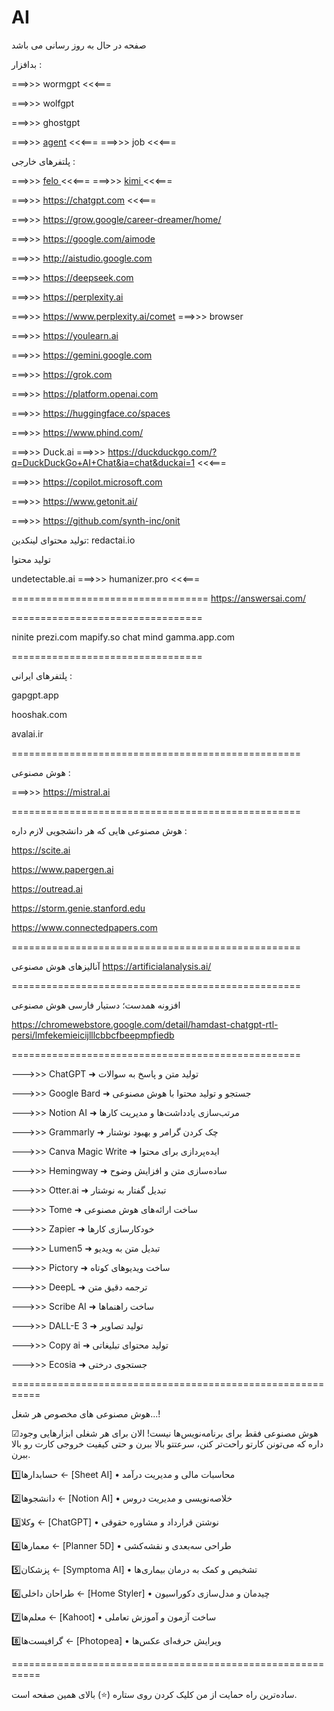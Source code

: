 # AI
صفحه در حال به روز رسانی می باشد


بدافزار :

===>>>  wormgpt  <<<===

===>>>  wolfgpt

===>>>  ghostgpt


===>>> [agent](https://agent.ai/) <<<=== ===>>> job <<<===



پلتفرهای خارجی :



===>>> [ felo ](https://felo.ai) <<<===
===>>> [ kimi ](https://kimi.ai) <<<===

===>>> https://chatgpt.com <<<===

===>>> https://grow.google/career-dreamer/home/

===>>> https://google.com/aimode

===>>> http://aistudio.google.com  

===>>> https://deepseek.com 

===>>> https://perplexity.ai

===>>> https://www.perplexity.ai/comet ===>>> browser

===>>> https://youlearn.ai

===>>> https://gemini.google.com

===>>> https://grok.com

===>>> https://platform.openai.com

===>>> https://huggingface.co/spaces

===>>> https://www.phind.com/

===>>> Duck.ai ===>>> https://duckduckgo.com/?q=DuckDuckGo+AI+Chat&ia=chat&duckai=1 <<<===

===>>> https://copilot.microsoft.com

===>>> https://www.getonit.ai/

===>>> https://github.com/synth-inc/onit

تولید محتوای لینکدین:
redactai.io

تولید محتوا

undetectable.ai
===>>> humanizer.pro <<<===



==================================
https://answersai.com/

=================================

ninite
prezi.com
mapify.so
chat mind
gamma.app.com


=================================


پلتفرهای ایرانی :


gapgpt.app

hooshak.com

avalai.ir

==================================================

هوش مصنوعی :

===>>> https://mistral.ai


==================================================

هوش مصنوعی هایی که هر دانشجویی لازم داره :

https://scite.ai 

https://www.papergen.ai

https://outread.ai

https://storm.genie.stanford.edu

https://www.connectedpapers.com


==================================================

آنالیزهای هوش مصنوعی
https://artificialanalysis.ai/


==================================================


 افزونه همدست؛ دستیار فارسی هوش مصنوعی

https://chromewebstore.google.com/detail/hamdast-chatgpt-rtl-persi/lmfekemieicijlllcbbcfbeepmpfiedb

 ==================================================

--->>> ChatGPT ➜ تولید متن و پاسخ به سوالات


--->>> Google Bard ➜ جستجو و تولید محتوا با هوش مصنوعی


--->>> Notion AI ➜ مرتب‌سازی یادداشت‌ها و مدیریت کارها


--->>> Grammarly ➜ چک کردن گرامر و بهبود نوشتار

--->>> Canva Magic Write ➜ ایده‌پردازی برای محتوا


--->>> Hemingway ➜ ساده‌سازی متن و افزایش وضوح


--->>> Otter.ai ➜ تبدیل گفتار به نوشتار


--->>> Tome ➜ ساخت ارائه‌های هوش مصنوعی

--->>> Zapier ➜ خودکارسازی کارها


--->>> Lumen5 ➜ تبدیل متن به ویدیو


--->>> Pictory ➜ ساخت ویدیوهای کوتاه


--->>> DeepL ➜ ترجمه دقیق متن

--->>> Scribe AI ➜ ساخت راهنماها


--->>> DALL-E 3 ➜ تولید تصاویر


--->>> Copy ai ➜ تولید محتوای تبلیغاتی


--->>> Ecosia ➜ جستجوی درختی


===========================================================



هوش مصنوعی های مخصوص هر شغل...!

☑هوش مصنوعی فقط برای برنامه‌نویس‌ها نیست! الان برای هر شغلی ابزارهایی وجود داره که می‌تونن کارتو راحت‌تر کنن، سرعتتو بالا ببرن و حتی کیفیت خروجی کارت رو بالا ببرن.

1️⃣حسابدارها ← [Sheet AI] 
• محاسبات مالی و مدیریت درآمد 

2️⃣دانشجوها ← [Notion AI] 
• خلاصه‌نویسی و مدیریت دروس 

3️⃣وکلا ← [ChatGPT] 
• نوشتن قرارداد و مشاوره حقوقی 

4️⃣معمارها ← [Planner 5D] 
• طراحی سه‌بعدی و نقشه‌کشی 

5️⃣پزشکان ← [Symptoma AI] 
• تشخیص و کمک به درمان بیماری‌ها 

6️⃣طراحان داخلی ← [Home Styler] 
• چیدمان و مدل‌سازی دکوراسیون 

7️⃣معلم‌ها ← [Kahoot] 
• ساخت آزمون و آموزش تعاملی 

8️⃣گرافیست‌ها ← [Photopea] 
• ویرایش حرفه‌ای عکس‌ها 

===========================================================

ساده‌ترین راه حمایت از من کلیک کردن روی ستاره (⭐) بالای همین صفحه است.

